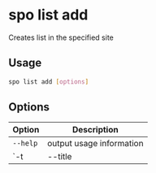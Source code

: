 # spo list add

Creates list in the specified site

## Usage

```sh
spo list add [options]
```

## Options

Option|Description
------|-----------
`--help`|output usage information
`-t|--title <title>`|Title of the list to add
`--baseTemplate <baseTemplate>`|The list definition type on which the list is based. Allowed values `Announcements|Contacts|CustomGrid|DataSources|DiscussionBoard|DocumentLibrary|Events|GanttTasks|GenericList|IssuesTracking|Links|NoCodeWorkflows|PictureLibrary|Survey|Tasks|WebPageLibrary|WorkflowHistory|WorkflowProcess|XmlForm`. Default GenericList
`-u|--webUrl <webUrl>`|URL of the site where the list should be added
`--description [description]`|The description for the list
`--templateFeatureId [templateFeatureId]`|The globally unique identifier (GUID) of a template feature that is associated with the list
`--schemaXml [schemaXml]`|The schema in Collaborative Application Markup Language (CAML) schemas that defines the list
`--allowDeletion [allowDeletion]`|Boolean value specifying whether the list can be deleted. Valid values are true|false
`--allowEveryoneViewItems [allowEveryoneViewItems]`|Boolean value specifying whether everyone can view documents in the documentlibrary or attachments to items in the list. Valid values are true|false
`--allowMultiResponses [allowMultiResponses]`|Boolean value specifying whether users are allowed to give multiple responses to the survey. Valid values are true|false
`--contentTypesEnabled [contentTypesEnabled]`|Boolean value specifying whether content types are enabled for the list. Valid values are true|false
`--crawlNonDefaultViews [crawlNonDefaultViews]`|Boolean value specifying whether to crawl non default views. Valid values are true|false
`--defaultContentApprovalWorkflowId [defaultContentApprovalWorkflowId]`|Value that specifies the default workflow identifier for content approval onthe list (GUID)
`--defaultDisplayFormUrl [defaultDisplayFormUrl]`|Value that specifies the location of the default display form for the list
`--defaultEditFormUrl [defaultEditFormUrl]`|Value that specifies the URL of the edit form to use for list items in the list
`--direction [direction]`|Value that specifies the reading order of the list. Valid values are NONE|LTR|RTL
`--disableGridEditing [disableGridEditing]`|Property for assigning or retrieving grid editing on the list. Valid values are true|false
`--draftVersionVisibility [draftVersionVisibility]`|Value that specifies the minimum permission required to view minor versions and drafts within the list. Allowed values Reader|Author|Approver. Default Reader
`--emailAlias [emailAlias]`|If e-mail notification is enabled, gets or sets the e-mail address to use tonotify to the owner of an item when an assignment has changed or the item has been updated.
`--enableAssignToEmail [enableAssignToEmail]`|Boolean value specifying whether e-mail notification is enabled for the list. Valid values are true|false
`--enableAttachments [enableAttachments]`|Boolean value that specifies whether attachments can be added to items in the list. Valid values are true|false
`--enableDeployWithDependentList [enableDeployWithDependentList]`|Boolean value that specifies whether the list can be deployed with a dependent list. Valid values are true|false
`--enableFolderCreation [enableFolderCreation]`|Boolean value that specifies whether folders can be created for the list. Valid values are true|false
`--enableMinorVersions [enableMinorVersions]`|Boolean value that specifies whether minor versions are enabled when versioning is enabled for the document library. Valid values are true|false
`--enableModeration [enableModeration]`|Boolean value that specifies whether Content Approval is enabled for the list. Valid values are true|false
`--enablePeopleSelector [enablePeopleSelector]`|Enable user selector on event list. Valid values are true|false
`--enableResourceSelector [enableResourceSelector]`|Enables resource selector on an event list. Valid values are true|false
`--enableSchemaCaching [enableSchemaCaching]`|Boolean value specifying whether schema caching is enabled for the list. Valid values are true|false
`--enableSyndication [enableSyndication]`|Boolean value that specifies whether RSS syndication is enabled for the list. Valid values are true|false
`--enableThrottling [enableThrottling]`|Indicates whether throttling for this list is enabled or not. Valid values are true|false
`--enableVersioning [enableVersioning]`|Boolean value that specifies whether versioning is enabled for the document library. Valid values are true|false
`--enforceDataValidation [enforceDataValidation]`|Value that indicates whether certain field properties are enforced when an item is added or updated. Valid values are true|false
`--excludeFromOfflineClient [excludeFromOfflineClient]`|Value that indicates whether the list should be downloaded to the client during offline synchronization. Valid values are true|false
`--fetchPropertyBagForListView [fetchPropertyBagForListView]`|Specifies whether property bag information, as part of the list schema JSON,is retrieved when the list is being rendered on the client. Valid values are true|false
`--followable [followable]`|Can a list be followed in an activity feed?. Valid values are true|false
`--forceCheckout [forceCheckout]`|Boolean value that specifies whether forced checkout is enabled for the document library. Valid values are true|false
`--forceDefaultContentType [forceDefaultContentType]`|Specifies whether we want to return the default Document root content type. Valid values are true|false
`--hidden [hidden]`|Boolean value that specifies whether the list is hidden. Valid values are true|false
`--includedInMyFilesScope [includedInMyFilesScope]`|Specifies whether this list is accessible to an app principal that has been granted an OAuth scope that contains the string “myfiles” by a case-insensitive comparison when the current user is a site collection administrator of the personal site that contains the list
`--irmEnabled [irmEnabled]`|Gets or sets a Boolean value that specifies whether Information Rights Management (IRM) is enabled for the list
`--irmExpire [irmExpire]`|Gets or sets a Boolean value that specifies whether Information Rights Management (IRM) expiration is enabled for the list
`--irmReject [irmReject]`|Gets or sets a Boolean value that specifies whether Information Rights Management (IRM) rejection is enabled for the list
`--isApplicationList [isApplicationList]`|Indicates whether this list should be treated as a top level navigation object or not
`--listExperienceOptions [listExperienceOptions]`|Gets or sets the list experience for the list. Allowed values Auto|NewExperience|ClassicExperience. Default Auto
`--majorVersionLimit [majorVersionLimit]`|Gets or sets the maximum number of major versions allowed for an item in a document library that uses version control with major versions only.
`--majorWithMinorVersionsLimit [majorWithMinorVersionsLimit]`|Gets or sets the maximum number of major versions that are allowed for an item in a document library that uses version control with both major and minor versions.
`--multipleDataList [multipleDataList]`|Gets or sets a Boolean value that specifies whether the list in a Meeting Workspace sitecontains data for multiple meeting instances within the site
`--navigateForFormsPages [navigateForFormsPages]`|Indicates whether to navigate for forms pages or use a modal dialog
`--needUpdateSiteClientTag [needUpdateSiteClientTag]`|A boolean value that determines whether to editing documents in this list should increment the ClientTag for the site. The tag is used to allow clients to cache JS/CSS/resources that are retrieved from the Content DB, including custom CSR templates.
`--noCrawl [noCrawl]`|Gets or sets a Boolean value specifying whether crawling is enabled for the list
`--onQuickLaunch [onQuickLaunch]`|Gets or sets a Boolean value that specifies whether the list appears on the Quick Launcharea of the home page
`--ordered [ordered]`|Gets or sets a Boolean value that specifies whether the option to allow users to reorderitems in the list is available on the Edit View page for the list
`--parserDisabled [parserDisabled]`|Gets or sets a Boolean value that specifies whether the parser should be disabled
`--readOnlyUI [readOnlyUI]`|A boolean value that indicates whether the UI for this list should be presented in a read-only fashion. This will not affect security nor will it actually prevent changes to the list from occurring - it only affects the way the UI is displayed
`--readSecurity [readSecurity]`|Gets or sets the Read security setting for the list. Valid values are 1 (All users have Read access to all items)|2 (Users have Read access only to items that they create)
`--requestAccessEnabled [requestAccessEnabled]`|Gets or sets a Boolean value that specifies whether the option to allow users to requestaccess to the list is available
`--restrictUserUpdates [restrictUserUpdates]`|A boolean value that indicates whether the this list is a restricted one or not The value can't be changed if there are existing items in the list
`--sendToLocationName [sendToLocationName]`|Gets or sets a file name to use when copying an item in the list to another document library.
`--sendToLocationUrl [sendToLocationUrl]`|Gets or sets a URL to use when copying an item in the list to another document library
`--showUser [showUser]`|Gets or sets a Boolean value that specifies whether names of users are shown in the results of the survey
`--useFormsForDisplay [useFormsForDisplay]`|Indicates whether forms should be considered for display context or not
`--validationFormula [validationFormula]`|Gets or sets a formula that is evaluated each time that a list item is added or updated.
`--validationMessage [validationMessage]`|Gets or sets the message that is displayed when validation fails for a list item.
`--writeSecurity [writeSecurity]`|Gets or sets the Write security setting for the list. Valid values are 1 (All users can modify all items)|2 (Users can modify only items that they create)|4 (Users cannot modify any list item)
`-o, --output [output]`|Output type. `json|text`. Default `text`
`--verbose`|Runs command with verbose logging
`--debug`|Runs command with debug logging

!!! important
    Before using this command, log in to a SharePoint Online site, using the [spo login](../login.md) command.

## Remarks

To add a new list to a site, you have to first log in to a SharePoint Online site using the [spo login](../login.md) command, eg. `spo login https://contoso.sharepoint.com`.

## Examples

Add a list with title _Announcements_ and baseTemplate _Announcements_ in site _https://contoso.sharepoint.com/sites/project-x_

```sh
spo list add --title Announcements --baseTemplate Announcements --webUrl https://contoso.sharepoint.com/sites/project-x
```

Add a list with title _Announcements_, baseTemplate _Announcements_ in site _https://contoso.sharepoint.com/sites/project-x_ using a custom XML schema

```sh
spo list add --title Announcements --baseTemplate Announcements --webUrl https://contoso.sharepoint.com/sites/project-x --schemaXml '<List xmlns:ows="Microsoft SharePoint" Title="List1" FolderCreation="FALSE" Direction="$Resources:Direction;" Url="Lists/List1" BaseType="0" xmlns="http://schemas.microsoft.com/sharepoint/"><MetaData><ContentTypes><ContentTypeRef ID="0x01"><Folder TargetName="Item" /></ContentTypeRef><ContentTypeRef ID="0x0120" /></ContentTypes><Fields><Field ID="{fa564e0f-0c70-4ab9-b863-0177e6ddd247}" Type="Text" Name="Title" DisplayName="$Resources:core,Title;" Required="TRUE" SourceID="http://schemas.microsoft.com/sharepoint/v3" StaticName="Title" MaxLength="255" /></Fields><Views><View BaseViewID="0" Type="HTML" MobileView="TRUE" TabularView="FALSE"><Toolbar Type="Standard" /><XslLink Default="TRUE">main.xsl</XslLink><RowLimit Paged="TRUE">30</RowLimit><ViewFields><FieldRef Name="LinkTitleNoMenu"></FieldRef></ViewFields><Query><OrderBy><FieldRef Name="Modified" Ascending="FALSE"></FieldRef></OrderBy></Query><ParameterBindings><ParameterBinding Name="AddNewAnnouncement" Location="Resource(wss,addnewitem)" /><ParameterBinding Name="NoAnnouncements" Location="Resource(wss,noXinviewofY_LIST)" /><ParameterBinding Name="NoAnnouncementsHowTo" Location="Resource(wss,noXinviewofY_ONET_HOME)" /></ParameterBindings></View><View BaseViewID="1" Type="HTML" WebPartZoneID="Main" DisplayName="$Resources:core,objectiv_schema_mwsidcamlidC24;" DefaultView="TRUE" MobileView="TRUE" MobileDefaultView="TRUE" SetupPath="pages\viewpage.aspx" ImageUrl="/_layouts/15/images/generic.png?rev=23" Url="AllItems.aspx"><Toolbar Type="Standard" /><XslLink Default="TRUE">main.xsl</XslLink><JSLink>clienttemplates.js</JSLink><RowLimit Paged="TRUE">30</RowLimit><ViewFields><FieldRef Name="LinkTitle"></FieldRef></ViewFields><Query><OrderBy><FieldRef Name="ID"></FieldRef></OrderBy></Query><ParameterBindings><ParameterBinding Name="NoAnnouncements" Location="Resource(wss,noXinviewofY_LIST)" /><ParameterBinding Name="NoAnnouncementsHowTo" Location="Resource(wss,noXinviewofY_DEFAULT)" /></ParameterBindings></View></Views><Forms><Form Type="DisplayForm" Url="DispForm.aspx" SetupPath="pages\form.aspx" WebPartZoneID="Main" /><Form Type="EditForm" Url="EditForm.aspx" SetupPath="pages\form.aspx" WebPartZoneID="Main" /><Form Type="NewForm" Url="NewForm.aspx" SetupPath="pages\form.aspx" WebPartZoneID="Main" /></Forms></MetaData></List>'
```

Add a list with title _Announcements_, baseTemplate _Announcements_ in site _https://contoso.sharepoint.com/sites/project-x_ with content types and versioning enabled and major version limit set to _50_

```sh
spo list add --webUrl https://contoso.sharepoint.com/sites/project-x --title Announcements --baseTemplate Announcements --contentTypesEnabled true --enableVersioning true --majorVersionLimit 50
```

## More information

- SPList Class Members information: [https://msdn.microsoft.com/en-us/library/microsoft.sharepoint.client.list_members.aspx](https://msdn.microsoft.com/en-us/library/microsoft.sharepoint.client.list_members.aspx)
- ListTemplateType enum information: [https://msdn.microsoft.com/en-us/library/microsoft.sharepoint.client.listtemplatetype.aspx](https://msdn.microsoft.com/en-us/library/microsoft.sharepoint.client.listtemplatetype.aspx)
- DraftVersionVisibilityType enum information: [https://msdn.microsoft.com/en-us/library/microsoft.sharepoint.client.draftvisibilitytype.aspx](https://msdn.microsoft.com/en-us/library/microsoft.sharepoint.client.draftvisibilitytype.aspx)
- ListExperience enum information: [https://msdn.microsoft.com/en-us/library/microsoft.sharepoint.client.listexperience.aspx](https://msdn.microsoft.com/en-us/library/microsoft.sharepoint.client.listexperience.aspx)